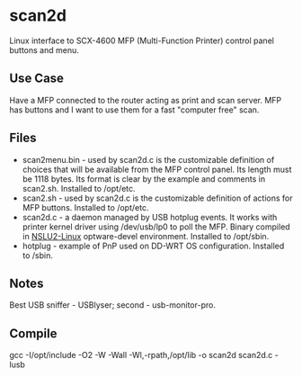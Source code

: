 # scan2d
Linux interface to SCX-4600 MFP (Multi-Function Printer) control panel buttons and menu.

## Use Case
Have a MFP connected to the router acting as print and scan server. 
MFP has buttons and I want to use them for a fast "computer free" scan.

## Files
* scan2menu.bin - used by scan2d.c is the customizable definition of choices that will be available from the MFP control panel.
  Its length must be 1118 bytes. Its format is clear by the example and comments in scan2.sh.
  Installed to /opt/etc.
* scan2.sh - used by scan2d.c is the customizable definition of actions for MFP buttons.
  Installed to /opt/etc.
* scan2d.c - a daemon managed by USB hotplug events. It works with printer kernel driver using /dev/usb/lp0 to poll the MFP.
  Binary compiled in [NSLU2-Linux](http://www.nslu2-linux.org/) optware-devel environment.
  Installed to /opt/sbin.
* hotplug - example of PnP used on DD-WRT OS configuration. 
  Installed to /sbin.

## Notes
Best USB sniffer - USBlyser; second - usb-monitor-pro.

## Compile
gcc -I/opt/include -O2 -W -Wall -Wl,-rpath,/opt/lib -o scan2d scan2d.c -lusb
